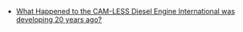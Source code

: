 - [What Happened to the CAM-LESS Diesel Engine International was developing 20 years ago?](https://youtu.be/oyqwPZpPuHs)
